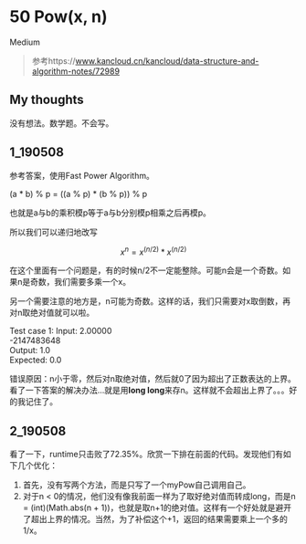 # 50 Pow(x, n)
Medium

> 参考https://www.kancloud.cn/kancloud/data-structure-and-algorithm-notes/72989

## My thoughts
没有想法。数学题。不会写。

## 1_190508
参考答案，使用Fast Power Algorithm。

(a * b) % p = ((a % p) * (b % p)) % p

也就是a与b的乘积模p等于a与b分别模p相乘之后再模p。

所以我们可以递归地改写

$$x^n = x^(n/2) * x^(n/2)$$

在这个里面有一个问题是，有的时候n/2不一定能整除。可能n会是一个奇数。如果n是奇数，我们需要多乘一个x。

另一个需要注意的地方是，n可能为奇数。这样的话，我们只需要对x取倒数，再对n取绝对值就可以啦。

Test case 1:
Input: 2.00000<br>
-2147483648<br>
Output: 1.0<br>
Expected: 0.0<br>

错误原因：n小于零，然后对n取绝对值，然后就0了因为超出了正数表达的上界。看了一下答案的解决办法...就是用**long long**来存n。这样就不会超出上界了。。。好的我记住了。

## 2_190508
看了一下，runtime只击败了72.35%。欣赏一下排在前面的代码。发现他们有如下几个优化：
1. 首先，没有写两个方法，而是只写了一个myPow自己调用自己。
2. 对于n < 0的情况，他们没有像我前面一样为了取好绝对值而转成long，而是n = (int)(Math.abs(n + 1))，也就是取n+1的绝对值。这样有一个好处就是避开了超出上界的情况。当然，为了补偿这个+1，返回的结果需要乘上一个多的1/x。